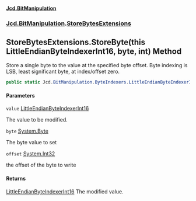 ﻿#### [Jcd.BitManipulation](index.md 'index')
### [Jcd.BitManipulation](Jcd.BitManipulation.md 'Jcd.BitManipulation').[StoreBytesExtensions](Jcd.BitManipulation.StoreBytesExtensions.md 'Jcd.BitManipulation.StoreBytesExtensions')

## StoreBytesExtensions.StoreByte(this LittleEndianByteIndexerInt16, byte, int) Method

Store a single byte to the value at the specified byte offset.
Byte indexing is LSB, least significant byte, at index/offset zero.

```csharp
public static Jcd.BitManipulation.ByteIndexers.LittleEndianByteIndexerInt16 StoreByte(this Jcd.BitManipulation.ByteIndexers.LittleEndianByteIndexerInt16 value, byte @byte, int offset);
```
#### Parameters

<a name='Jcd.BitManipulation.StoreBytesExtensions.StoreByte(thisJcd.BitManipulation.ByteIndexers.LittleEndianByteIndexerInt16,byte,int).value'></a>

`value` [LittleEndianByteIndexerInt16](Jcd.BitManipulation.ByteIndexers.LittleEndianByteIndexerInt16.md 'Jcd.BitManipulation.ByteIndexers.LittleEndianByteIndexerInt16')

The value to be modified.

<a name='Jcd.BitManipulation.StoreBytesExtensions.StoreByte(thisJcd.BitManipulation.ByteIndexers.LittleEndianByteIndexerInt16,byte,int).byte'></a>

`byte` [System.Byte](https://docs.microsoft.com/en-us/dotnet/api/System.Byte 'System.Byte')

The byte value to set

<a name='Jcd.BitManipulation.StoreBytesExtensions.StoreByte(thisJcd.BitManipulation.ByteIndexers.LittleEndianByteIndexerInt16,byte,int).offset'></a>

`offset` [System.Int32](https://docs.microsoft.com/en-us/dotnet/api/System.Int32 'System.Int32')

the offset of the byte to write

#### Returns

[LittleEndianByteIndexerInt16](Jcd.BitManipulation.ByteIndexers.LittleEndianByteIndexerInt16.md 'Jcd.BitManipulation.ByteIndexers.LittleEndianByteIndexerInt16')
The modified value.